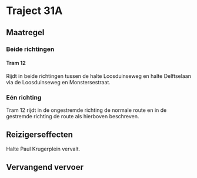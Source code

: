 # Traject 31A
## Maatregel
### Beide richtingen

#### Tram 12
Rijdt in beide richtingen tussen de halte Loosduinseweg en halte Delftselaan via de Loosduinseweg en Monstersestraat.

### Eén richting
Tram 12 rijdt in de ongestremde richting de normale route en in de gestremde richting de route als hierboven beschreven.

## Reizigerseffecten
Halte Paul Krugerplein vervalt.

## Vervangend vervoer